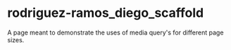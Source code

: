 # rodriguez-ramos_diego_scaffold
A page meant to demonstrate the uses of media query's for different page sizes.
